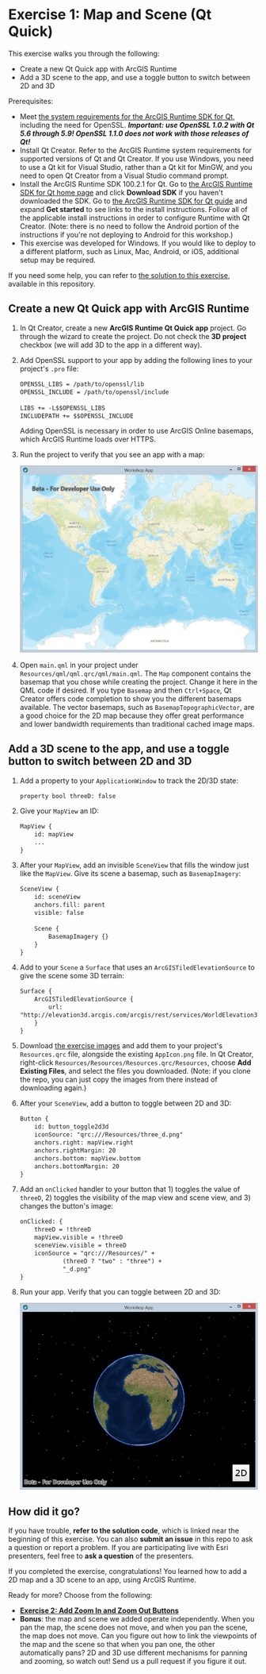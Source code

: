 # Exercise 1: Map and Scene (Qt Quick)

This exercise walks you through the following:
- Create a new Qt Quick app with ArcGIS Runtime
- Add a 3D scene to the app, and use a toggle button to switch between 2D and 3D

Prerequisites:
- Meet [the system requirements for the ArcGIS Runtime SDK for Qt](https://developers.arcgis.com/qt/latest/qml/guide/arcgis-runtime-sdk-for-qt-system-requirements.htm), including the need for OpenSSL. **_Important: use OpenSSL 1.0.2 with Qt 5.6 through 5.9! OpenSSL 1.1.0 does not work with those releases of Qt!_**
- Install Qt Creator. Refer to the ArcGIS Runtime system requirements for supported versions of Qt and Qt Creator. If you use Windows, you need to use a Qt kit for Visual Studio, rather than a Qt kit for MinGW, and you need to open Qt Creator from a Visual Studio command prompt.
- Install the ArcGIS Runtime SDK 100.2.1 for Qt. Go to [the ArcGIS Runtime SDK for Qt home page](https://developers.arcgis.com/qt/latest/) and click **Download SDK** if you haven't downloaded the SDK. Go to [the ArcGIS Runtime SDK for Qt guide](https://developers.arcgis.com/qt/latest/qml/guide/arcgis-runtime-sdk-for-qt.htm) and expand **Get started** to see links to the install instructions. Follow all of the applicable install instructions in order to configure Runtime with Qt Creator. (Note: there is no need to follow the Android portion of the instructions if you're not deploying to Android for this workshop.)
- This exercise was developed for Windows. If you would like to deploy to a different platform, such as Linux, Mac, Android, or iOS, additional setup may be required.

If you need some help, you can refer to [the solution to this exercise](../../../solutions/Qt/Qt%20Quick/Ex1_MapAndScene), available in this repository.

## Create a new Qt Quick app with ArcGIS Runtime

1. In Qt Creator, create a new **ArcGIS Runtime Qt Quick app** project. Go through the wizard to create the project. Do not check the **3D project** checkbox (we will add 3D to the app in a different way).

1. Add OpenSSL support to your app by adding the following lines to your project's `.pro` file:

    ```
    OPENSSL_LIBS = /path/to/openssl/lib
    OPENSSL_INCLUDE = /path/to/openssl/include

    LIBS += -L$$OPENSSL_LIBS
    INCLUDEPATH += $$OPENSSL_INCLUDE
    ```
    
    Adding OpenSSL is necessary in order to use ArcGIS Online basemaps, which ArcGIS Runtime loads over HTTPS.

1. Run the project to verify that you see an app with a map:

    ![Map app](01-map.png)
    
1. Open `main.qml` in your project under `Resources/qml/qml.qrc/qml/main.qml`. The `Map` component contains the basemap that you chose while creating the project. Change it here in the QML code if desired. If you type `Basemap` and then `Ctrl+Space`, Qt Creator offers code completion to show you the different basemaps available. The vector basemaps, such as `BasemapTopographicVector`, are a good choice for the 2D map because they offer great performance and lower bandwidth requirements than traditional cached image maps.

## Add a 3D scene to the app, and use a toggle button to switch between 2D and 3D

1. Add a property to your `ApplicationWindow` to track the 2D/3D state:

    ```
    property bool threeD: false
    ```
    
1. Give your `MapView` an ID:

    ```
    MapView {
        id: mapView
        ...
    }
    ```
    
1. After your `MapView`, add an invisible `SceneView` that fills the window just like the `MapView`. Give its scene a basemap, such as `BasemapImagery`:

    ```
    SceneView {
        id: sceneView
        anchors.fill: parent
        visible: false

        Scene {
            BasemapImagery {}
        }
    }
    ```

1. Add to your `Scene` a `Surface` that uses an `ArcGISTiledElevationSource` to give the scene some 3D terrain:

    ```
    Surface {
        ArcGISTiledElevationSource {
            url: "http://elevation3d.arcgis.com/arcgis/rest/services/WorldElevation3D/Terrain3D/ImageServer"
        }
    }
    ```
    
1. Download [the exercise images](../../../images) and add them to your project's `Resources.qrc` file, alongside the existing `AppIcon.png` file. In Qt Creator, right-click `Resources/Resources/Resources.qrc/Resources`, choose **Add Existing Files**, and select the files you downloaded. (Note: if you clone the repo, you can just copy the images from there instead of downloading again.)
    
1. After your `SceneView`, add a button to toggle between 2D and 3D:

    ```
    Button {
        id: button_toggle2d3d
        iconSource: "qrc:///Resources/three_d.png"
        anchors.right: mapView.right
        anchors.rightMargin: 20
        anchors.bottom: mapView.bottom
        anchors.bottomMargin: 20
    }
    ```
    
1. Add an `onClicked` handler to your button that 1) toggles the value of `threeD`, 2) toggles the visibility of the map view and scene view, and 3) changes the button's image:

    ```
    onClicked: {
        threeD = !threeD
        mapView.visible = !threeD
        sceneView.visible = threeD
        iconSource = "qrc:///Resources/" +
                (threeD ? "two" : "three") +
                "_d.png"
    }
    ```
    
1. Run your app. Verify that you can toggle between 2D and 3D:

    ![Scene](02-scene.jpg)

## How did it go?

If you have trouble, **refer to the solution code**, which is linked near the beginning of this exercise. You can also **submit an issue** in this repo to ask a question or report a problem. If you are participating live with Esri presenters, feel free to **ask a question** of the presenters.

If you completed the exercise, congratulations! You learned how to add a 2D map and a 3D scene to an app, using ArcGIS Runtime.

Ready for more? Choose from the following:

- [**Exercise 2: Add Zoom In and Zoom Out Buttons**](Exercise%202%20Zoom%20Buttons.md)
- **Bonus**: the map and scene we added operate independently. When you pan the map, the scene does not move, and when you pan the scene, the map does not move. Can you figure out how to link the viewpoints of the map and the scene so that when you pan one, the other automatically pans? 2D and 3D use different mechanisms for panning and zooming, so watch out! Send us a pull request if you figure it out.